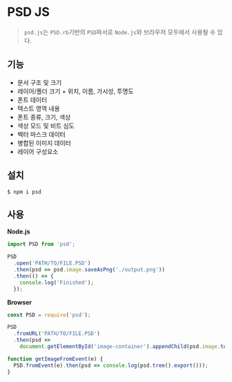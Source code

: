 # PSD JS
> `psd.js`는 `PSD.rb`기반의 `PSD`파서로 `Node.js`와 브라우저 모두에서 사용될 수 있다.

## 기능
- 문서 구조 및 크기
- 레이어/폴더 크기 + 위치, 이름, 가시성, 투명도
- 폰트 데이터
- 텍스트 영역 내용
- 폰트 종류, 크기, 색상
- 색상 모드 및 비트 심도
- 벡터 마스크 데이터
- 병합된 이미지 데이터
- 레이어 구성요소

## 설치
```
$ npm i psd
```

## 사용
__Node.js__

```js
import PSD from 'psd';

PSD
  .open('PATH/TO/FILE.PSD')
  .then(psd => psd.image.saveAsPng('./output.png'))
  .then(() => {
    console.log('Finished');
  });
```

__Browser__
```js
const PSD = require('psd');

PSD
  .fromURL('PATH/TO/FILE.PSD')
  .then(psd =>
    document.getElementById('image-container').appendChild(psd.image.toPng()));

function getImageFromEvent(e) {
  PSD.fromEvent(e).then(psd => console.log(psd.tree().export()));
}
```
